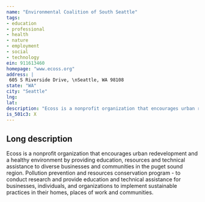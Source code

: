 ```yaml
---
name: "Environmental Coalition of South Seattle"
tags:
- education
- professional
- health
- nature
- employment
- social
- technology
ein: 911613460
homepage: "www.ecoss.org"
address: |
 605 S Riverside Drive, \nSeattle, WA 98108
state: "WA"
city: "Seattle"
lng: 
lat: 
description: "Ecoss is a nonprofit organization that encourages urban redevelopment and a healthy environment by providing education, resources and technical assistance to diverse businesses and communities in the puget sound region. "
is_501c3: X
---
```


## Long description

Ecoss is a nonprofit organization that encourages urban redevelopment and a healthy environment by providing education, resources and technical assistance to diverse businesses and communities in the puget sound region. Pollution prevention and resources conservation program - to conduct research and provide education and technical assistance for businesses, individuals, and organizations to implement sustainable practices in their homes, places of work and communities. 
